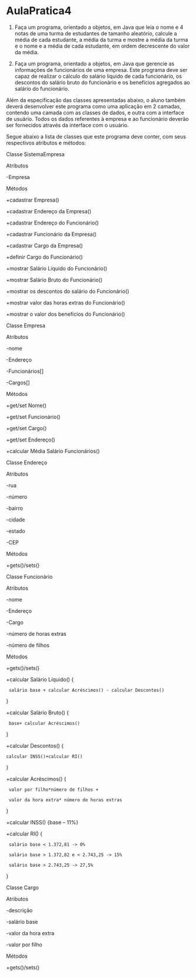 # AulaPratica4
1) Faça um programa, orientado a objetos, em Java que leia o nome e 4 notas de uma turma de estudantes de tamanho 
aleatório, calcule a média de cada estudante, a média da turma e mostre a média da turma e o nome e a média de cada
estudante, em ordem decrescente do valor da média.

 

 

2) Faça um programa, orientado a objetos, em Java que gerencie as informações de funcionários de uma empresa. 
Este programa deve ser capaz de realizar o cálculo do salário líquido de cada funcionário, os descontos do salário 
bruto do funcionário e os benefícios agregados ao salário do funcionário.

Além da especificação das classes apresentadas abaixo, o aluno também deverá desenvolver este programa como uma 
aplicação em 2 camadas, contendo uma camada com as classes de dados, e outra com a interface de usuário. Todos os 
dados referentes à empresa e ao funcionário deverão ser fornecidos através da interface com o usuário.

Segue abaixo a lista de classes que este programa deve conter, com seus respectivos atributos e métodos:

 

Classe SistemaEmpresa

Atributos

-Empresa

 

 

Métodos

+cadastrar Empresa()

+cadastrar Endereço da Empresa()

+cadastrar Endereço do Funcionário()

+cadastrar Funcionário da Empresa()

+cadastrar Cargo da Empresa()

+definir Cargo do Funcionário()

+mostrar Salário Líquido do Funcionário()

+mostrar Salário Bruto do Funcionário()

+mostrar os descontos do salário do Funcionário()

+mostrar valor das horas extras do Funcionário()

+mostrar o valor dos benefícios do Funcionário()

   

Classe Empresa

Atributos

-nome

-Endereço

-Funcionários[]

-Cargos[]

Métodos

+get/set Nome()

+get/set Funcionário()

+get/set Cargo()

+get/set Endereço()

+calcular Média Salário Funcionários()

 

Classe Endereço

Atributos

-rua

-número

-bairro

-cidade

-estado

-CEP

Métodos

+gets()/sets()

 

Classe Funcionário

Atributos

-nome

-Endereço

-Cargo

-número de horas extras

-número de filhos

 

Métodos

+gets()/sets()

+calcular Salário Líquido() {

     salário base + calcular Acréscimos() - calcular Descontos()

  }

+calcular Salário Bruto() {

     base+ calcular Acréscimos()

  }

+calcular Descontos() {

    calcular INSS()+calcular RI()

  }

+calcular Acréscimos() {

     valor por filho*número de filhos +

     valor da hora extra* número de horas extras

  }

+calcular INSS() {base – 11%}

+calcular RI() {

     salário base < 1.372,81 -> 0%

     salário base > 1.372,82 e < 2.743,25 -> 15%

     salário base > 2.743,25 -> 27,5%

  }

 

Classe Cargo

Atributos

-descrição

-salário base

-valor da hora extra

-valor por filho

 

Métodos

+gets()/sets()
